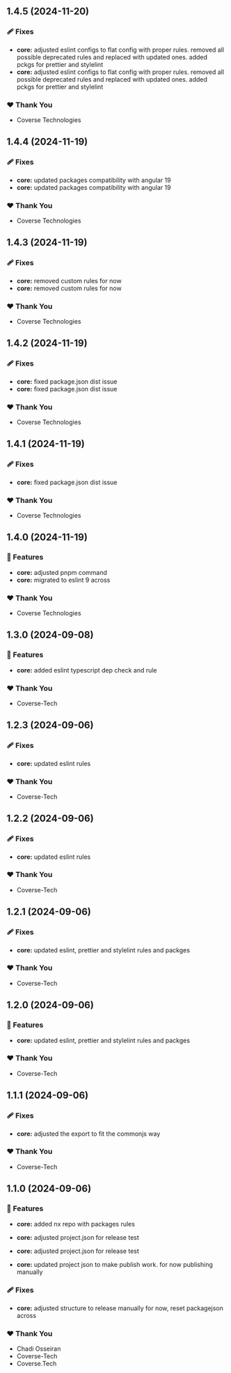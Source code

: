 ## 1.4.5 (2024-11-20)

### 🩹 Fixes

- **core:** adjusted eslint configs to flat config with proper rules. removed all possible deprecated rules and replaced with updated ones. added pckgs for prettier and stylelint
- **core:** adjusted eslint configs to flat config with proper rules. removed all possible deprecated rules and replaced with updated ones. added pckgs for prettier and stylelint

### ❤️  Thank You

- Coverse Technologies

## 1.4.4 (2024-11-19)

### 🩹 Fixes

- **core:** updated packages compatibility with angular 19
- **core:** updated packages compatibility with angular 19

### ❤️  Thank You

- Coverse Technologies

## 1.4.3 (2024-11-19)

### 🩹 Fixes

- **core:** removed custom rules for now
- **core:** removed custom rules for now

### ❤️  Thank You

- Coverse Technologies

## 1.4.2 (2024-11-19)

### 🩹 Fixes

- **core:** fixed package.json dist issue
- **core:** fixed package.json dist issue

### ❤️  Thank You

- Coverse Technologies

## 1.4.1 (2024-11-19)

### 🩹 Fixes

- **core:** fixed package.json dist issue

### ❤️  Thank You

- Coverse Technologies

## 1.4.0 (2024-11-19)

### 🚀 Features

- **core:** adjusted pnpm command
- **core:** migrated to eslint 9 across

### ❤️  Thank You

- Coverse Technologies

## 1.3.0 (2024-09-08)


### 🚀 Features

- **core:** added eslint typescript dep check and rule


### ❤️  Thank You

- Coverse-Tech

## 1.2.3 (2024-09-06)


### 🩹 Fixes

- **core:** updated eslint rules


### ❤️  Thank You

- Coverse-Tech

## 1.2.2 (2024-09-06)


### 🩹 Fixes

- **core:** updated eslint rules


### ❤️  Thank You

- Coverse-Tech

## 1.2.1 (2024-09-06)


### 🩹 Fixes

- **core:** updated eslint, prettier and stylelint rules and packges


### ❤️  Thank You

- Coverse-Tech

## 1.2.0 (2024-09-06)


### 🚀 Features

- **core:** updated eslint, prettier and stylelint rules and packges


### ❤️  Thank You

- Coverse-Tech

## 1.1.1 (2024-09-06)


### 🩹 Fixes

- **core:** adjusted the export to fit the commonjs way


### ❤️  Thank You

- Coverse-Tech

## 1.1.0 (2024-09-06)


### 🚀 Features

- **core:** added nx repo with packages rules

- **core:** adjusted project.json for release test

- **core:** adjusted project.json for release test

- **core:** updated project json to make publish work. for now publishing manually


### 🩹 Fixes

- **core:** adjusted structure to release manually for now, reset packagejson across


### ❤️  Thank You

- Chadi Osseiran
- Coverse-Tech
- Coverse.Tech